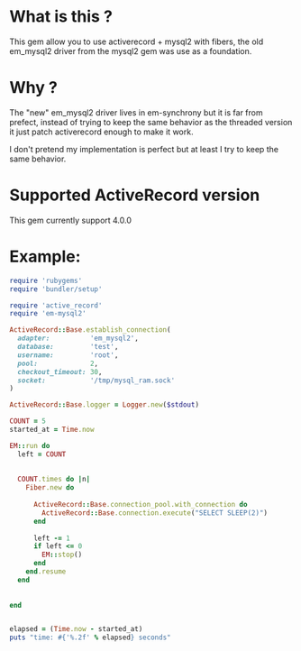 
# What is this ?

This gem allow you to use activerecord + mysql2 with fibers, the old em_mysql2 driver from the mysql2 gem was use as a foundation.

# Why ?

The "new" em_mysql2 driver lives in em-synchrony but it is far from prefect, instead of trying to keep the same behavior as the threaded version it just patch activerecord enough to make it work.

I don't pretend my implementation is perfect but at least I try to keep the same behavior.

# Supported ActiveRecord version

This gem currently support 4.0.0


# Example:

```ruby
require 'rubygems'
require 'bundler/setup'

require 'active_record'
require 'em-mysql2'

ActiveRecord::Base.establish_connection(
  adapter:          'em_mysql2',
  database:         'test',
  username:         'root',
  pool:             2,
  checkout_timeout: 30,
  socket:           '/tmp/mysql_ram.sock'
)

ActiveRecord::Base.logger = Logger.new($stdout)

COUNT = 5
started_at = Time.now

EM::run do
  left = COUNT
  
  
  COUNT.times do |n|
    Fiber.new do
      
      ActiveRecord::Base.connection_pool.with_connection do
        ActiveRecord::Base.connection.execute("SELECT SLEEP(2)")
      end
      
      left -= 1
      if left <= 0
        EM::stop()
      end
    end.resume
  end
  
  
end


elapsed = (Time.now - started_at)
puts "time: #{'%.2f' % elapsed} seconds"

```
